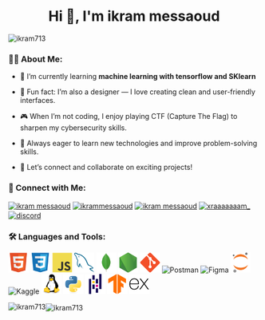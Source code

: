 <h1 align="center">Hi 👋, I'm ikram messaoud</h1>


<p align="left"> <img src="https://komarev.com/ghpvc/?username=ikram713&label=Profile%20views&color=0e75b6&style=flat" alt="ikram713" /> </p>

 ### 👨‍💻 About Me:

- 🌱 I’m currently learning **machine learning with tensorflow  and SKlearn**

- 🎨 Fun fact: I’m also a designer — I love creating clean and user-friendly interfaces.

- 🎮 When I’m not coding, I enjoy playing CTF (Capture The Flag) to sharpen my cybersecurity skills.

- 🚀 Always eager to learn new technologies and improve problem-solving skills.

- 🔗 Let’s connect and collaborate on exciting projects!




 ### 🤝 Connect with Me:


<p align="left">
<a href="https://www.linkedin.com/in/ikram-messaoud-08466b335" target="blank"><img align="center" src="https://raw.githubusercontent.com/rahuldkjain/github-profile-readme-generator/master/src/images/icons/Social/linked-in-alt.svg" alt="ikram messaoud" height="30" width="40" /></a>
<a href="https://kaggle.com/ikrammessaoud" target="blank"><img align="center" src="https://raw.githubusercontent.com/rahuldkjain/github-profile-readme-generator/master/src/images/icons/Social/kaggle.svg" alt="ikrammessaoud" height="30" width="40" /></a>
<a href="https://www.facebook.com/share/16oDeTxd6x/" target="blank"><img align="center" src="https://raw.githubusercontent.com/rahuldkjain/github-profile-readme-generator/master/src/images/icons/Social/facebook.svg" alt="ikram messaoud" height="30" width="40" /></a>
<a href="https://www.instagram.com/xraaaaam_?igsh=ZGQwcDhrdXBiMG9q" target="blank"><img align="center" src="https://raw.githubusercontent.com/rahuldkjain/github-profile-readme-generator/master/src/images/icons/Social/instagram.svg" alt="xraaaaaaam_" height="30" width="40" /></a>
<a href="https://discord.gg/AsuaFdWh" target="blank">
 <img align="center" src="https://raw.githubusercontent.com/rahuldkjain/github-profile-readme-generator/master/src/images/icons/Social/discord.svg" alt="discord" height="30" width="40" />
</a>


</p>

### 🛠️ Languages and Tools:

<p align="left">
  <img src="https://raw.githubusercontent.com/devicons/devicon/master/icons/html5/html5-original.svg" alt="HTML5" width="40" height="40"/>
  <img src="https://raw.githubusercontent.com/devicons/devicon/master/icons/css3/css3-original.svg" alt="CSS3" width="40" height="40"/>
  <img src="https://raw.githubusercontent.com/devicons/devicon/master/icons/javascript/javascript-original.svg" alt="JavaScript" width="40" height="40"/>
  <img src="https://raw.githubusercontent.com/devicons/devicon/master/icons/mysql/mysql-original.svg" alt="MySQL" width="40" height="40"/>
  <img src="https://raw.githubusercontent.com/devicons/devicon/master/icons/mongodb/mongodb-original.svg" alt="MongoDB" width="40" height="40"/>
  <img src="https://raw.githubusercontent.com/devicons/devicon/master/icons/nodejs/nodejs-original.svg" alt="Node.js" width="40" height="40"/>
  <img src="https://raw.githubusercontent.com/devicons/devicon/master/icons/git/git-original.svg" alt="Git" width="40" height="40"/>
  <img src="https://www.vectorlogo.zone/logos/getpostman/getpostman-icon.svg" alt="Postman" width="40" height="40"/>
  <img src="https://www.vectorlogo.zone/logos/figma/figma-icon.svg" alt="Figma" width="40" height="40"/>
  <img src="https://raw.githubusercontent.com/devicons/devicon/master/icons/jupyter/jupyter-original.svg" alt="Jupyter" width="40" height="40"/>
  <img src="https://www.vectorlogo.zone/logos/kaggle/kaggle-icon.svg" alt="Kaggle" width="40" height="40"/>
  <img src="https://raw.githubusercontent.com/devicons/devicon/master/icons/linux/linux-original.svg" alt="Linux" width="40" height="40"/>
  <img src="https://raw.githubusercontent.com/devicons/devicon/master/icons/python/python-original.svg" alt="Python" width="40" height="40"/>
  <img src="https://raw.githubusercontent.com/devicons/devicon/master/icons/pandas/pandas-original.svg" alt="Pandas" width="40" height="40"/>
  <img src="https://raw.githubusercontent.com/devicons/devicon/master/icons/tensorflow/tensorflow-original.svg" alt="TensorFlow" width="40" height="40"/>
   <img src="https://raw.githubusercontent.com/devicons/devicon/master/icons/express/express-original.svg" alt="Express.js" width="40" height="40"/>
</p>



<p><img align="left" src="https://github-readme-stats.vercel.app/api/top-langs?username=ikram713&show_icons=true&locale=en&layout=compact" alt="ikram713" /></p>

<p><img align="center" src="https://github-readme-streak-stats.herokuapp.com/?user=ikram713&" alt="ikram713" /></p>










